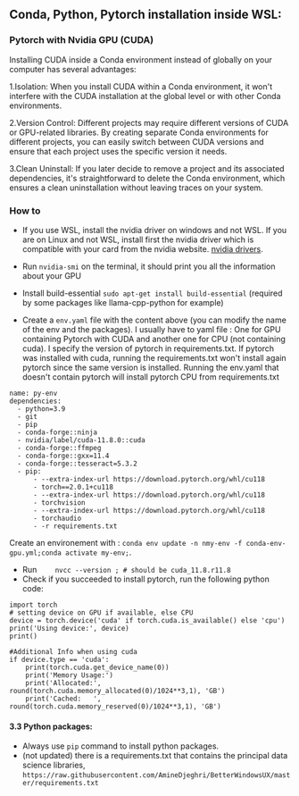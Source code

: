 
## Conda, Python, Pytorch installation inside WSL: 

### Pytorch with Nvidia GPU (CUDA)
Installing CUDA inside a Conda environment instead of globally on your computer has several advantages:

1.Isolation: When you install CUDA within a Conda environment, it won't interfere with the CUDA installation at the global level or with other Conda environments.

2.Version Control: Different projects may require different versions of CUDA or GPU-related libraries. By creating separate Conda environments for different projects, you can easily switch between CUDA versions and ensure that each project uses the specific version it needs.

3.Clean Uninstall: If you later decide to remove a project and its associated dependencies, it's straightforward to delete the Conda environment, which ensures a clean uninstallation without leaving traces on your system.

### How to
- If you use WSL, install the nvidia driver on windows and not WSL. If you are on Linux and not WSL, install first the nvidia driver which is compatible with your card from the nvidia website. [nvidia drivers](https://www.nvidia.fr/Download/index.aspx?lang=fr).
- Run `nvidia-smi` on the terminal, it should print you all the information about your GPU
  
- Install build-essential `sudo apt-get install build-essential` (required by some packages like llama-cpp-python for example)
  
- Create a `env.yaml` file with the content above (you can modify the name of the env and the packages). I usually have to yaml file :
One for GPU containing Pytorch with CUDA and another one for CPU (not containing cuda). I specify the version of pytorch in requirements.txt.
If pytorch was installed with cuda, running the requirements.txt won't install again pytorch since the same version is installed.
Running the env.yaml that doesn't contain pytorch will install pytorch CPU from requirements.txt
```
name: py-env
dependencies:
  - python=3.9
  - git
  - pip
  - conda-forge::ninja
  - nvidia/label/cuda-11.8.0::cuda
  - conda-forge::ffmpeg
  - conda-forge::gxx=11.4
  - conda-forge::tesseract=5.3.2
  - pip:
      - --extra-index-url https://download.pytorch.org/whl/cu118
      - torch==2.0.1+cu118
      - --extra-index-url https://download.pytorch.org/whl/cu118
      - torchvision
      - --extra-index-url https://download.pytorch.org/whl/cu118
      - torchaudio
      - -r requirements.txt
```
Create an environement with : `conda env update -n nmy-env -f conda-env-gpu.yml;conda activate my-env;`.

- Run `    nvcc --version ; # should be cuda_11.8.r11.8`
- Check if you succeeded to install pytorch, run the following python code: 

```
import torch
# setting device on GPU if available, else CPU
device = torch.device('cuda' if torch.cuda.is_available() else 'cpu')
print('Using device:', device)
print()

#Additional Info when using cuda
if device.type == 'cuda':
    print(torch.cuda.get_device_name(0))
    print('Memory Usage:')
    print('Allocated:', round(torch.cuda.memory_allocated(0)/1024**3,1), 'GB')
    print('Cached:   ', round(torch.cuda.memory_reserved(0)/1024**3,1), 'GB')
```

#### 3.3 Python packages:
- Always use `pip` command to install python packages.
- (not updated) there is a requirements.txt that contains the principal data science libraries, `https://raw.githubusercontent.com/AmineDjeghri/BetterWindowsUX/master/requirements.txt`
